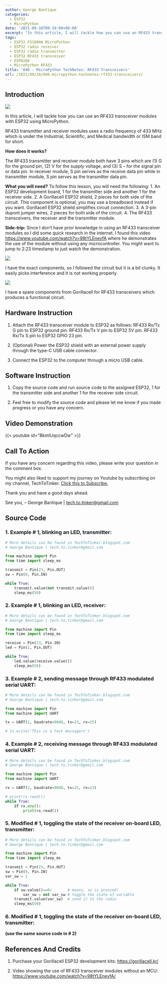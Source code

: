 ```yaml
---
author: George Bantique
categories:
  - ESP32
  - MicroPython
date: '2021-09-18T09:19:00+08:00'
excerpt: "In this article, I will tackle how you can use an RF433 transceiver modules with ESP32 using MicroPython.\n \nRF433 transmitter and receiver modules uses a radio frequency of 433 MHz which is under the Industrial, Scientific, and Medical bandwidth or ISM band for short."
tags:
  - ESP32 FS1000A MicroPython
  - ESP32 radio receiver
  - ESP32 radio transmitter
  - ESP32 RF433 transceiver
  - ESP8266
  - MicroPython RF433
title: '046 - MicroPython TechNotes: RF433 Transceivers'
url: /2021/09/18/046-micropython-technotes-rf433-transceivers/
---
```


## **Introduction**

![](/images/046-2BMicroPython-2BTechNotes-2BRF433-2BTransceivers.png)

In this article, I will tackle how you can use an RF433 transceiver modules with ESP32 using MicroPython.

RF433 transmitter and receiver modules uses a radio frequency of 433 MHz which is under the Industrial, Scientific, and Medical bandwidth or ISM band for short.

**How does it works?**

The RF433 transmitter and receiver module both have 3 pins which are (1) G for the ground pin, (2) V for the supply voltage, and (3) S – for the signal pin or data pin. In receiver module, S pin serves as the receive data pin while in transmitter module, S pin serves as the transmitter data pin.

**What you will need?**
To follow this lesson, you will need the following:
    1. An ESP32 development board, 1 for the transmitter side and another 1 for the receiver side.
    2. A Gorillacell ESP32 shield, 2 pieces for both side of the circuit. This component is optional, you may use a breadboard instead if you want. Gorillacell ESP32 shield simplifies circuit connection.
    3. A 3-pin dupont jumper wires, 2 pieces for both side of the circuit.
    4. The RF433 transceivers, the receiver and the transmitter module.

**Side-trip:**
    Since I don’t have prior knowledge in using an RF433 transceiver modules so I did some quick research in the internet. I found this video <https://www.youtube.com/watch?v=98tYLEnevfA> where he demonstrates the use of the module without using any microcontroller. You might want to jump to 2:23 timestamp to just watch the demonstration.

![](/images/RF433-2BReceiver-2BTransmitter-2Bwithout-2BMicrocontroller.png)

I have the exact components, so I followed the circuit but it is a bit clunky. It easily picks interference and it is not working properly.

![](/images/Gorillacell-2BRF433-2BTransceivers-2Bwithout-2BMicrocontroller.png)

I have a spare components from Gorillacell for RF433 transceivers which produces a functional circuit.

## **Hardware Instruction**

1. Attach the RF433 transceiver module to ESP32 as follows:
 RF433 Rx/Tx G pin to ESP32 ground pin.
 RF433 Rx/Tx V pin to ESP32 5V pin.
 RF433 Rx/Tx S pin to ESP32 GPIO 23 pin.

2. (Optional) Power the ESP32 shield with an external power supply through the type-C USB cable connector.

3. Connect the ESP32 to the computer through a micro USB cable.

## **Software Instruction**

1. Copy the source code and run source code to the assigned ESP32, 1 for the transmitter side and another 1 for the receiver side circuit.

2. Feel free to modify the source code and please let me know if you made progress or you have any concern.

## **Video Demonstration**

{{< youtube id="BkmIUqccwDw" >}}

## **Call To Action**

If you have any concern regarding this video, please write your question in the comment box.

You might also liked to support my journey on Youtube by subscribing on my channel, TechToTinker. [Click this to Subscribe.](https://www.youtube.com/c/TechToTinker?sub_confirmation=1)

Thank you and have a good days ahead.

See you,
    – George Bantique | tech.to.tinker@gmail.com

## **Source Code**

### 1. Example # 1, blinking an LED, transmitter:

```py { lineNos="true" wrap="true" }
# More details can be found in TechToTinker.blogspot.com 
# George Bantique | tech.to.tinker@gmail.com

from machine import Pin
from time import sleep_ms

transmit = Pin(23, Pin.OUT)
sw = Pin(0, Pin.IN)

while True:
    transmit.value(not transmit.value())
    sleep_ms(50)

```

### 2. Example # 1, blinking an LED, receiver:

```py { lineNos="true" wrap="true" }
# More details can be found in TechToTinker.blogspot.com 
# George Bantique | tech.to.tinker@gmail.com

from machine import Pin
from time import sleep_ms

receive = Pin(23, Pin.IN)
led = Pin(2, Pin.OUT)

while True:
    led.value(receive.value())
    sleep_ms(50)

```

### 3. Example # 2, sending message through RF433 modulated serial UART:

```py { lineNos="true" wrap="true" }
# More details can be found in TechToTinker.blogspot.com 
# George Bantique | tech.to.tinker@gmail.com

from machine import Pin
from machine import UART

tx = UART(2, baudrate=9600, tx=23, rx=25)

# tx.write('This is a test messagern')

```

### 4. Example # 2, receiving message through RF433 modulated serial UART:

```py { lineNos="true" wrap="true" }
# More details can be found in TechToTinker.blogspot.com 
# George Bantique | tech.to.tinker@gmail.com

from machine import Pin
from machine import UART

rx = UART(2, baudrate=9600, tx=25, rx=23)

# print(rx.read())
while True:
    if rx.any():
        print(rx.read())

```

### 5. Modified # 1, toggling the state of the receiver on-board LED, transmitter:

```py { lineNos="true" wrap="true" }
# More details can be found in TechToTinker.blogspot.com 
# George Bantique | tech.to.tinker@gmail.com

from machine import Pin
from time import sleep_ms

transmit = Pin(23, Pin.OUT)
sw = Pin(0, Pin.IN)
var_sw = 1

while True:
    if sw.value()==0:       # means, sw is pressed!
        var_sw = not var_sw # toggle the state of variable
    transmit.value(var_sw)  # send it to the radio
    sleep_ms(50)

```

### 6. Modified # 1, toggling the state of the receiver on-board LED, transmitter:

**(use the same source code in # 2)**

## **References And Credits**
   
1. Purchase your Gorillacell ESP32 development kits:
    <https://gorillacell.kr/>

2. Video showing the use of RF433 transceiver modules without an MCU:
    <https://www.youtube.com/watch?v=98tYLEnevfA/>


